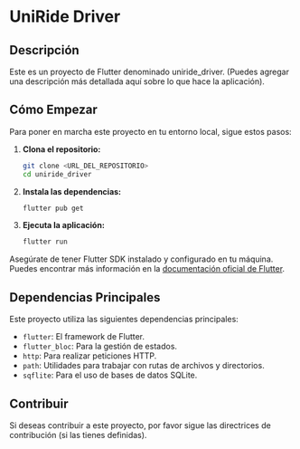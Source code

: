 # UniRide Driver



## Descripción

Este es un proyecto de Flutter denominado uniride_driver. 
(Puedes agregar una descripción más detallada aquí sobre lo que hace la aplicación).

## Cómo Empezar

Para poner en marcha este proyecto en tu entorno local, sigue estos pasos:

1.  **Clona el repositorio:**
    ```bash
    git clone <URL_DEL_REPOSITORIO>
    cd uniride_driver
    ```
2.  **Instala las dependencias:**
    ```bash
    flutter pub get
    ```
3.  **Ejecuta la aplicación:**
    ```bash
    flutter run
    ```

Asegúrate de tener Flutter SDK instalado y configurado en tu máquina. Puedes encontrar más información en la [documentación oficial de Flutter](https://flutter.dev/docs/get-started/install).

## Dependencias Principales

Este proyecto utiliza las siguientes dependencias principales:

*   `flutter`: El framework de Flutter.
*   `flutter_bloc`: Para la gestión de estados.
*   `http`: Para realizar peticiones HTTP.
*   `path`: Utilidades para trabajar con rutas de archivos y directorios.
*   `sqflite`: Para el uso de bases de datos SQLite.

## Contribuir

Si deseas contribuir a este proyecto, por favor sigue las directrices de contribución (si las tienes definidas).


